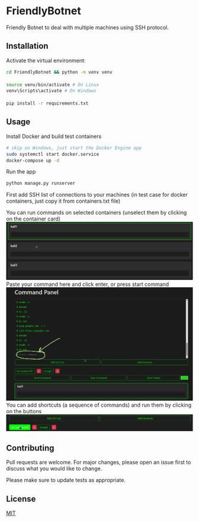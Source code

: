 # FriendlyBotnet

Friendly Botnet to deal with multiple machines using SSH protocol.

## Installation

Activate the virtual environment:

```bash
cd FriendlyBotnet && python -m venv venv

source venv/bin/activate # On Linux
venv\Scripts\activate # On Windows

pip install -r requirements.txt
```

## Usage

Install Docker and build test containers
```bash
# skip on Windows, just start the Docker Engine app
sudo systemctl start docker.service
docker-compose up -d
```

Run the app
```bash
python manage.py runserver
```
First add SSH list of connections to your machines (in test case for docker containers, just copy it from containers.txt file)

You can run commands on selected containers (unselect them by clicking on the container card)
![clickable containers image](./static/chrome_pQW7lIkkGH.png)
Paste your command here and click enter, or press start command
![start command field](./static/ShareX_Ghif8goS6G.png)
You can add shortcuts (a sequence of commands) and run them by clicking on the buttons
![start command field](./static/chrome_2m3aESau5H.png)


## Contributing

Pull requests are welcome. For major changes, please open an issue first
to discuss what you would like to change.

Please make sure to update tests as appropriate.

## License
[MIT](https://choosealicense.com/licenses/mit/)
